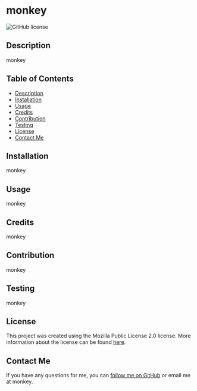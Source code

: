 # monkey

![GitHub license](https://img.shields.io/badge/License-MPL_2.0-brightgreen.svg)

## Description
monkey

## Table of Contents
- [Description](#description)
- [Installation](#installation)
- [Usage](#usage)
- [Credits](#credits)
- [Contribution](#contribution)
- [Testing](#testing)
- [License](#license)
- [Contact Me](#contact-me)

## Installation
monkey

## Usage
monkey

## Credits
monkey

## Contribution
monkey

## Testing
monkey

## License
This project was created using the Mozilla Public License 2.0 license. More information about the license can be found [here](https://www.mozilla.org/en-US/MPL/2.0/).

## Contact Me
If you have any questions for me, you can [follow me on GitHub](https://github.com/xqzo) or email me at monkey.
